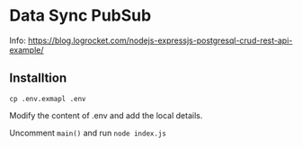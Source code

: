 # Data Sync PubSub
Info: https://blog.logrocket.com/nodejs-expressjs-postgresql-crud-rest-api-example/

## Installtion
`cp .env.exmapl .env`

Modify the content of .env and add the local details.

Uncomment `main()` and run `node index.js`